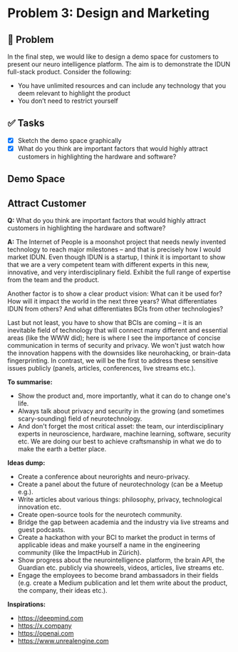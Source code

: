 # Problem 3: Design and Marketing

## 🎯 Problem

In the final step, we would like to design a demo space for customers to present our neuro intelligence platform. The aim is to demonstrate the IDUN full-stack product. Consider the following:

- You have unlimited resources and can include any technology that you deem relevant to highlight the product
- You don’t need to restrict yourself

## ✅ Tasks

- [x] Sketch the demo space graphically
- [x] What do you think are important factors that would highly attract customers in highlighting the hardware and software?

## Demo Space

## Attract Customer

**Q:** What do you think are important factors that would highly attract customers in highlighting the hardware and software?

**A:** The Internet of People is a moonshot project that needs newly invented technology to reach major milestones – and that is precisely how I would market IDUN. Even though IDUN is a startup, I think it is important to show that we are a very competent team with different experts in this new, innovative, and very interdisciplinary field. Exhibit the full range of expertise from the team and the product.

Another factor is to show a clear product vision: What can it be used for? How will it impact the world in the next three years? What differentiates IDUN from others? And what differentiates BCIs from other technologies?

Last but not least, you have to show that BCIs are coming – it is an inevitable field of technology that will connect many different and essential areas (like the WWW did); here is where I see the importance of concise communication in terms of security and privacy. We won't just watch how the innovation happens with the downsides like neurohacking, or brain-data fingerprinting. In contrast, we will be the first to address these sensitive issues publicly (panels, articles, conferences, live streams etc.).

**To summarise:**

- Show the product and, more importantly, what it can do to change one's life.
- Always talk about privacy and security in the growing (and sometimes scary-sounding) field of neurotechnology.
- And don't forget the most critical asset: the team, our interdisciplinary experts in neuroscience, hardware, machine learning, software, security etc. We are doing our best to achieve craftsmanship in what we do to make the earth a better place.

**Ideas dump:**

- Create a conference about neurorights and neuro-privacy.
- Create a panel about the future of neurotechnology (can be a Meetup e.g.).
- Write articles about various things: philosophy, privacy, technological innovation etc.
- Create open-source tools for the neurotech community.
- Bridge the gap between academia and the industry via live streams and guest podcasts.
- Create a hackathon with your BCI to market the product in terms of applicable ideas and make yourself a name in the engineering community (like the ImpactHub in Zürich).
- Show progress about the neurointelligence platform, the brain API, the Guardian etc. publicly via showreels, videos, articles, live streams etc.
- Engage the employees to become brand ambassadors in their fields (e.g. create a Medium publication and let them write about the product, the company, their ideas etc.).

**Inspirations:**

- <https://deepmind.com>
- <https://x.company>
- <https://openai.com>
- <https://www.unrealengine.com>
